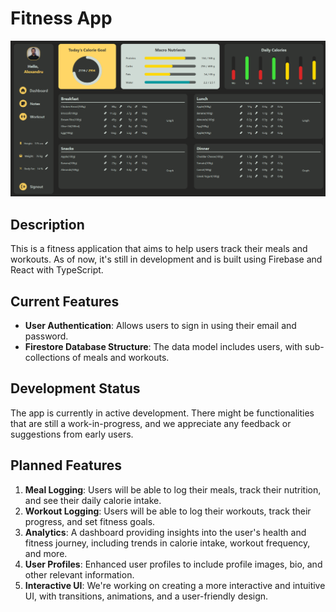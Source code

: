 # Fitness App

![Alt text](src/assets/Dashboard.png)


## Description

This is a fitness application that aims to help users track their meals and workouts. As of now, it's still in development and is built using Firebase and React with TypeScript.

## Current Features

- **User Authentication**: Allows users to sign in using their email and password.
- **Firestore Database Structure**: The data model includes users, with sub-collections of meals and workouts.

## Development Status

The app is currently in active development. There might be functionalities that are still a work-in-progress, and we appreciate any feedback or suggestions from early users.

## Planned Features

1. **Meal Logging**: Users will be able to log their meals, track their nutrition, and see their daily calorie intake.
2. **Workout Logging**: Users will be able to log their workouts, track their progress, and set fitness goals.
3. **Analytics**: A dashboard providing insights into the user's health and fitness journey, including trends in calorie intake, workout frequency, and more.
4. **User Profiles**: Enhanced user profiles to include profile images, bio, and other relevant information.
5. **Interactive UI**: We're working on creating a more interactive and intuitive UI, with transitions, animations, and a user-friendly design.
